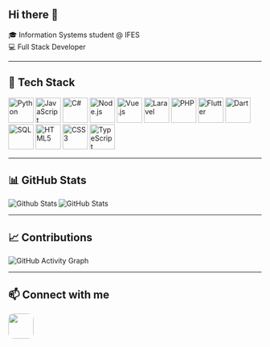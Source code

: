 ## Hi there 👋

🎓 Information Systems student @ IFES  
💻 Full Stack Developer

---

## 🚀 Tech Stack

<p align="left">
  <img src="https://img.icons8.com/color/48/python--v1.png" title="Python" width="50" height="50"/>
  <img src="https://img.icons8.com/color/48/javascript--v1.png" title="JavaScript" width="50" height="50"/>
  <img src="https://img.icons8.com/color/48/c-sharp-logo.png" title="C#" width="50" height="50"/>
  <img src="https://img.icons8.com/color/48/nodejs.png" title="Node.js" width="50" height="50"/>
  <img src="https://img.icons8.com/color/48/vue-js.png" title="Vue.js" width="50" height="50"/>
  <img src="https://www.vectorlogo.zone/logos/laravel/laravel-icon.svg" title="Laravel" width="50" height="50"/>
  <img src="https://img.icons8.com/color/48/php.png" title="PHP" width="50" height="50"/>
  <img src="https://img.icons8.com/color/48/flutter.png" title="Flutter" width="50" height="50"/>
  <img src="https://img.icons8.com/color/48/dart.png" title="Dart" width="50" height="50"/>
  <img src="https://img.icons8.com/color/48/mysql-logo.png" title="SQL" width="50" height="50"/>
  <img src="https://img.icons8.com/color/48/html-5.png" title="HTML5" width="50" height="50"/>
  <img src="https://img.icons8.com/color/48/css3.png" title="CSS3" width="50" height="50"/>
  <img src="https://img.icons8.com/color/48/typescript.png" title="TypeScript" width="50" height="50"/>
</p>



---

## 📊 GitHub Stats

<img
  align="left"
  src="https://github-readme-stats.vercel.app/api/top-langs/?username=larissabrangel&theme=dark&hide_border=false&include_all_commits=true&count_private=true&layout=compact"
  alt="Github Stats"
/>

![GitHub Stats](https://github-readme-stats.vercel.app/api?username=larissabrangel&show_icons=true&theme=tokyonight)  


---

## 📈 Contributions
![GitHub Activity Graph](https://github-readme-activity-graph.vercel.app/graph?username=larissabrangel&theme=tokyo-night)

---

## 📫 Connect with me
<p>
  <a href="https://www.linkedin.com/in/larissa-rangel-637458250/">
    <img src="https://cdn.jsdelivr.net/gh/devicons/devicon/icons/linkedin/linkedin-original.svg" width="50" height="50" style="border-radius:10px;" />
  </a>
</p>

